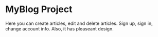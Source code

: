 # MyBlog Project

Here you can create articles, edit and delete articles. Sign up, sign in, change account info. Also, it has pleaseant design.
